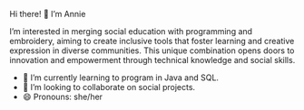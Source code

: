 Hi there! 👋 I’m Annie

I’m interested in merging social education with programming and embroidery, aiming to create inclusive tools that foster learning and creative expression in diverse communities. This unique combination opens doors to innovation and empowerment through technical knowledge and social skills.

- 🌱 I’m currently learning to program in Java and SQL.
- 💞️ I’m looking to collaborate on social projects.
- 😄 Pronouns: she/her
  

<!---
anniechacon/anniechacon is a ✨ special ✨ repository because its `README.md` (this file) appears on your GitHub profile.
You can click the Preview link to take a look at your changes.
--->
